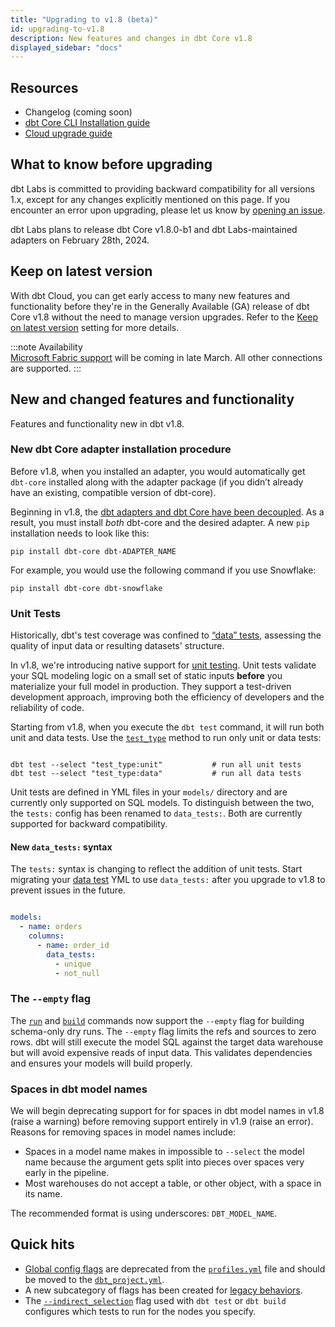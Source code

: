 ```yaml
---
title: "Upgrading to v1.8 (beta)"
id: upgrading-to-v1.8
description: New features and changes in dbt Core v1.8
displayed_sidebar: "docs"
---
```


## Resources

- Changelog (coming soon)
- [dbt Core CLI Installation guide](/docs/core/installation-overview)
- [Cloud upgrade guide](/docs/dbt-versions/upgrade-dbt-version-in-cloud)

## What to know before upgrading

dbt Labs is committed to providing backward compatibility for all versions 1.x, except for any changes explicitly mentioned on this page. If you encounter an error upon upgrading, please let us know by [opening an issue](https://github.com/dbt-labs/dbt-core/issues/new).

dbt Labs plans to release dbt Core v1.8.0-b1 and dbt Labs-maintained adapters on February 28th, 2024.

## Keep on latest version <Lifecycle status='public preview' />

With dbt Cloud, you can get early access to many new features and functionality before they're in the Generally Available (GA) release of dbt Core v1.8 without the need to manage version upgrades. Refer to the [Keep on latest version](/docs/dbt-versions/upgrade-dbt-version-in-cloud) setting for more details.

:::note Availability  
[Microsoft Fabric support](/docs/cloud/connect-data-platform/connect-microsoft-fabric) will be coming in late March. All other connections are supported.
:::

## New and changed features and functionality

Features and functionality new in dbt v1.8.

### New dbt Core adapter installation procedure

Before v1.8, when you installed an adapter, you would automatically get `dbt-core` installed along with the adapter package (if you didn’t already have an existing, compatible version of dbt-core).

Beginning in v1.8, the [dbt adapters and dbt Core have been decoupled](https://github.com/dbt-labs/dbt-adapters/discussions/87). As a result, you must install _both_ dbt-core and the desired adapter. A new `pip` installation needs to look like this:

```shell
pip install dbt-core dbt-ADAPTER_NAME
```

For example, you would use the following command if you use Snowflake:
```shell
pip install dbt-core dbt-snowflake
```

### Unit Tests

Historically, dbt's test coverage was confined to [“data” tests](/docs/build/data-tests), assessing the quality of input data or resulting datasets' structure.

In v1.8, we're introducing native support for [unit testing](/docs/build/unit-tests). Unit tests validate your SQL modeling logic on a small set of static inputs __before__ you materialize your full model in production. They support a test-driven development approach, improving both the efficiency of developers and the reliability of code.

Starting from v1.8, when you execute the `dbt test` command, it will run both unit and data tests. Use the [`test_type`](/reference/node-selection/methods#the-test_type-method) method to run only unit or data tests:

```shell

dbt test --select "test_type:unit"           # run all unit tests
dbt test --select "test_type:data"           # run all data tests

```

Unit tests are defined in YML files in your `models/` directory and are currently only supported on SQL models. To distinguish between the two, the `tests:` config has been renamed to `data_tests:`. Both are currently supported for backward compatibility.

#### New `data_tests:` syntax

The `tests:` syntax is changing to reflect the addition of unit tests. Start migrating your [data test](/docs/build/data-tests#new-data_tests-syntax) YML to use `data_tests:` after you upgrade to v1.8 to prevent issues in the future.

```yml

models:
  - name: orders
    columns:
      - name: order_id
        data_tests:
          - unique
          - not_null


```

### The `--empty` flag

The [`run`](/reference/commands/run#the-`--empty`-flag) and [`build`](/reference/commands/build#the---empty-flag) commands now support the `--empty` flag for building schema-only dry runs. The `--empty` flag limits the refs and sources to zero rows. dbt will still execute the model SQL against the target data warehouse but will avoid expensive reads of input data. This validates dependencies and ensures your models will build properly.

### Spaces in dbt model names

We will begin deprecating support for for spaces in dbt model names in v1.8 (raise a warning) before removing support entirely in v1.9 (raise an error). Reasons for removing spaces in model names include:
- Spaces in a model name makes in impossible to `--select` the model name because the argument gets split into pieces over spaces very early in the pipeline.
- Most warehouses do not accept a table, or other object, with a space in its name.

The recommended format is using underscores: `DBT_MODEL_NAME`. 


## Quick hits

- [Global config flags](/reference/global-configs/about-global-configs) are deprecated from the [`profiles.yml`](/docs/core/connect-data-platform/profiles.yml) file and should be moved to the [`dbt_project.yml`](/reference/dbt_project.yml).
- A new subcategory of flags has been created for [legacy behaviors](/reference/global-configs/legacy-behaviors).
- The [`--indirect_selection`](/reference/global-configs/indirect-selection) flag used with `dbt test` or `dbt build` configures which tests to run for the nodes you specify.

